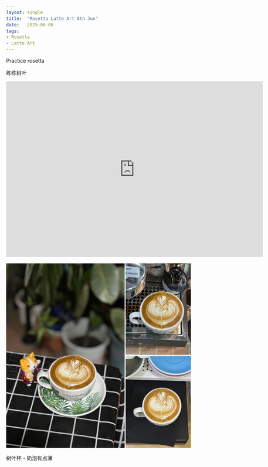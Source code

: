 ```yaml
---
layout: single
title:  "Rosetta Latte Art 8th Jun"
date:   2025-06-08
tags:
- Rosetta
- Latte Art
---
```



Practice rosetta

练练树叶


<div class="embed-container">
  <iframe
      src="https://www.youtube.com/embed/Vll7VkJv014"
      width="700"
      height="480"
      frameborder="0"
      allowfullscreen="true">
  </iframe>
</div>



![](/assets/img/2025/06/08/65CBAE44-6300-42FB-AB94-3B92DFD2D9D9.JPG)

树叶杯 - 奶泡有点薄
